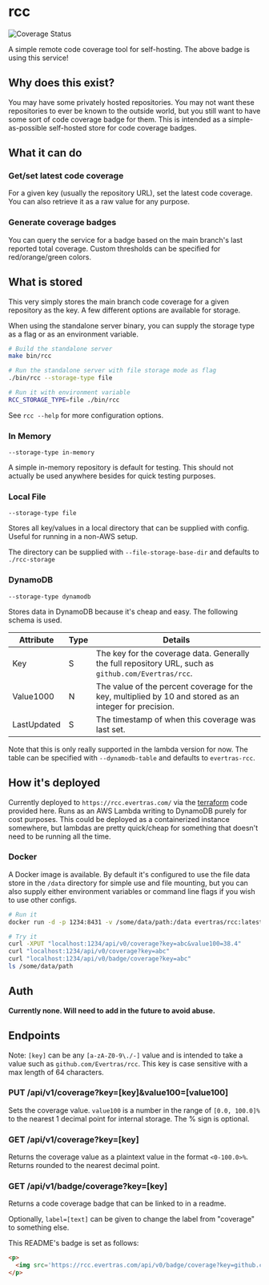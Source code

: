 # rcc

<p>
  <img src='https://rcc.evertras.com/api/v0/badge/coverage?key=github.com/Evertras/rcc' alt='Coverage Status'/>
</p>

A simple remote code coverage tool for self-hosting.  The above badge
is using this service!

## Why does this exist?

You may have some privately hosted repositories.  You may not want these
repositories to ever be known to the outside world, but you still want
to have some sort of code coverage badge for them.  This is intended
as a simple-as-possible self-hosted store for code coverage badges.

## What it can do

### Get/set latest code coverage

For a given key (usually the repository URL), set the latest code coverage.
You can also retrieve it as a raw value for any purpose.

### Generate coverage badges

You can query the service for a badge based on the main branch's last reported
total coverage.  Custom thresholds can be specified for red/orange/green colors.

## What is stored

This very simply stores the main branch code coverage for a given repository
as the key.  A few different options are available for storage.

When using the standalone server binary, you can supply the storage type as a flag
or as an environment variable.

```bash
# Build the standalone server
make bin/rcc

# Run the standalone server with file storage mode as flag
./bin/rcc --storage-type file

# Run it with environment variable
RCC_STORAGE_TYPE=file ./bin/rcc
```

See `rcc --help` for more configuration options.

### In Memory

`--storage-type in-memory`

A simple in-memory repository is default for testing.  This should not actually
be used anywhere besides for quick testing purposes.

### Local File

`--storage-type file`

Stores all key/values in a local directory that can be supplied with config.
Useful for running in a non-AWS setup.

The directory can be supplied with `--file-storage-base-dir` and defaults
to `./rcc-storage`

### DynamoDB

`--storage-type dynamodb`

Stores data in DynamoDB because it's cheap and easy.  The following schema is used.

| Attribute | Type | Details |
|-----------|------|---------|
| Key       | S    | The key for the coverage data.  Generally the full repository URL, such as `github.com/Evertras/rcc`. |
| Value1000 | N    | The value of the percent coverage for the key, multiplied by 10 and stored as an integer for precision. |
| LastUpdated | S  | The timestamp of when this coverage was last set. |

Note that this is only really supported in the lambda version for now.
The table can be specified with `--dynamodb-table` and defaults to `evertras-rcc`.

## How it's deployed

Currently deployed to `https://rcc.evertras.com/` via the [terraform](./terraform)
code provided here.  Runs as an AWS Lambda writing to DynamoDB purely for
cost purposes.  This could be deployed as a containerized instance somewhere,
but lambdas are pretty quick/cheap for something that doesn't need to be running
all the time.

### Docker

A Docker image is available.  By default it's configured to use the file data store
in the `/data` directory for simple use and file mounting, but you can also supply
either environment variables or command line flags if you wish to use other configs.

```bash
# Run it
docker run -d -p 1234:8431 -v /some/data/path:/data evertras/rcc:latest

# Try it
curl -XPUT "localhost:1234/api/v0/coverage?key=abc&value100=38.4"
curl "localhost:1234/api/v0/coverage?key=abc"
curl "localhost:1234/api/v0/badge/coverage?key=abc"
ls /some/data/path
```

## Auth

**Currently none.  Will need to add in the future to avoid abuse.**

## Endpoints

Note: `[key]` can be any `[a-zA-Z0-9\./-]` value and is intended to take a value
such as `github.com/Evertras/rcc`.  This key is case sensitive with a max length
of 64 characters.

### PUT /api/v1/coverage?key=[key]&value100=[value100]

Sets the coverage value.  `value100` is a number in the range of `[0.0, 100.0]%`
to the nearest 1 decimal point for internal storage.  The % sign is optional.

### GET /api/v1/coverage?key=[key]

Returns the coverage value as a plaintext value in the format `<0-100.0>%`.  Returns
rounded to the nearest decimal point.

### GET /api/v1/badge/coverage?key=[key]

Returns a code coverage badge that can be linked to in a readme.

Optionally, `label=[text]` can be given to change the label from "coverage" to something else.

This README's badge is set as follows:

```html
<p>
  <img src='https://rcc.evertras.com/api/v0/badge/coverage?key=github.com/Evertras/rcc' alt='Coverage Status'/>
</p>
```

